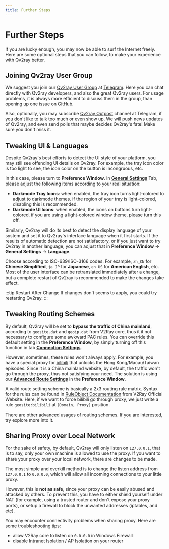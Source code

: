 ```yaml
---
title: Further Steps
---
```


# Further Steps

If you are lucky enough, you may now be able to surf the Internet freely. Here are some optional steps that you can follow, to make your experience with Qv2ray better.

## Joining Qv2ray User Group

We suggest you join our [Qv2ray User Group](https://t.me/qv2ray) at [Telegram](https://telegram.org/). Here you can chat directly with Qv2ray developers, and also the great Qv2ray users. For usage problems, it is always more efficient to discuss them in the group, than opening up one issue on GitHub.

Also, optionally, you may subscribe [Qv2ray Outpost](https://t.me/qv2ray_outpost) channel at Telegram, if you don't like to talk too much or even show up. We will push news updates of Qv2ray, and even send polls that maybe decides Qv2ray's fate! Make sure you don't miss it.

## Tweaking UI & Languages

Despite Qv2ray's best efforts to detect the UI style of your platform, you may still see offending UI details on Qv2ray. For example, the tray icon color is too light to see, the icon color on the button is incongruous, etc.

In this case, please turn to **Preference Window**. In **[General Settings](qv2ray://open/preference/general)** Tab, please adjust the following items according to your real situation:

* **Darkmode Tray Icons**: when enabled, the tray icon turns light-colored to adjust to darkmode themes. if the region of your tray is light-colored, disabling this is recommended.
* **Darkmode UI Icons**: when enabled, the icons on buttons turn light-colored. if you are using a light-colored window theme, please turn this off.

Similarly, Qv2ray will do its best to detect the display language of your system and set it to Qv2ray's interface language when it first starts. If the results of automatic detection are not satisfactory, or if you just want to try Qv2ray in another language, you can adjust that in **Preference Window** -> **General Settings** -> **Language**.

Choose according to ISO-639/ISO-3166 codes. For example, `zh_CN` for **Chinese Simplified**, `ja_JP` for **Japanese**, `en_US` for **American English**, etc. Most of the user interface can be retranslated immediately after a change, but a complete restart of Qv2ray is recommended to make the changes take effect.

:::tip Restart After Change
If changes don't seems to apply, you could try restarting Qv2ray.
:::

## Tweaking Routing Schemes

By default, Qv2ray will be set to **bypass the traffic of China mainland**, according to `geosite.dat` and `geoip.dat` from V2Ray core, thus it it not necessary to configure some awkward PAC rules. You can override this default setting in the **Preference Window**, by simply turning off this function in tab **[Connection Settings](qv2ray://open/preference/connection)**.

However, sometimes, these rules won't always apply. For example, you have a special proxy for [bilibili](https://bilibili.com/) that unlocks the Hong Kong/Macau/Taiwan episodes. Since it is a China mainland website, by default, the traffic won't go through the proxy, thus not satisfying your need. The solution is using our **[Advanced Route Settings](qv2ray://open/preference/route)** in the **Preference Window**.

A valid route setting scheme is basically a 2x3 routing rule matrix. Syntax for the rules can be found in [RuleObject Documentation](https://v2ray.com/chapter_02/03_routing.html#ruleobject) from V2Ray Official Website. Here, if we want to force bilibili go through proxy, we just write a rule `geosite:bilibili` at `(Domain, Proxy)` position.

There are other advanced usages of routing schemes. If you are interested, try explore more into it.

## Sharing Proxy over Local Network

For the sake of safety, by default, Qv2ray will only listen on `127.0.0.1`, that is to say, only your own machine is allowed to use the proxy. If you want to share your proxy over your local network, there are changes to be made.

The most simple and overkill method is to change the listen address from `127.0.0.1` to `0.0.0.0`, which will allow all incoming connections to your little proxy.

However, this is **not as safe**, since your proxy can be easily abused and attacked by others. To prevent this, you have to either shield yourself under NAT (for example, using a trusted router and don't expose your proxy ports), or setup a firewall to block the unwanted addresses (iptables, and etc).

You may encounter connectivity problems when sharing proxy. Here are some troubleshooting tips:

- allow V2Ray core to listen on `0.0.0.0` in Windows Firewall
- disable Intranet Isolation / AP Isolation on your router

